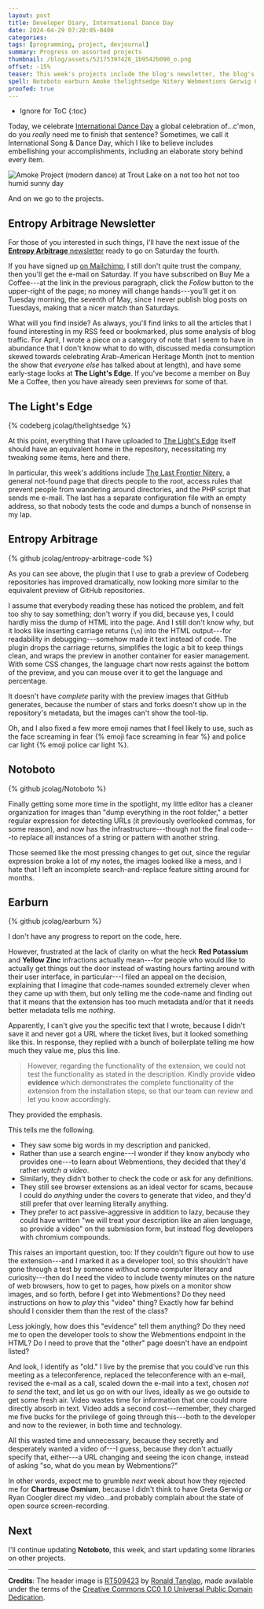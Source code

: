 ```yaml
---
layout: post
title: Developer Diary, International Dance Day
date: 2024-04-29 07:20:05-0400
categories:
tags: [programming, project, devjournal]
summary: Progress on assorted projects
thumbnail: /blog/assets/52175397426_1b9542b090_o.png
offset: -15%
teaser: This week's projects include the blog's newsletter, the blog's code Notoboto, and a non-code update for Earburn.
spell: Notoboto earburn Amoke thelightsedge Nitery Webmentions Gerwig Coogler Tanglao
proofed: true
---
```


* Ignore for ToC
{:toc}

Today, we celebrate [International Dance Day](https://en.wikipedia.org/wiki/International_Dance_Day) a global celebration of...c'mon, do you *really* need me to finish that sentence?  Sometimes, we call it International Song & Dance Day, which I like to believe includes embellishing your accomplishments, including an elaborate story behind every item.

![Amoke Project (modern dance) at Trout Lake on a not too hot not too humid sunny day](/blog/assets/52175397426_1b9542b090_o.png "If you follow the credits link over to Flickr, you'll find enough pictures of the scene over time that you could probably reconstruct a lot of the routine")

And on we go to the projects.

## Entropy Arbitrage Newsletter

For those of you interested in such things, I'll have the next issue of the [**Entropy Arbitrage** newsletter](https://www.buymeacoffee.com/jcolag) ready to go on Saturday the fourth.

If you have signed up [on Mailchimp](https://entropy-arbitrage.mailchimpsites.com/), I still don't quite trust the company, then you'll get the e-mail on Saturday.  If you have subscribed on Buy Me a Coffee---at the link in the previous paragraph, click the *Follow* button to the upper-right of the page; no money will change hands---you'll get it on Tuesday morning, the seventh of May, since I never publish blog posts on Tuesdays, making that a nicer match than Saturdays.

What will you find inside?  As always, you'll find links to all the articles that I found interesting in my RSS feed or bookmarked, plus some analysis of blog traffic.  For April, I wrote a piece on a category of note that I seem to have in abundance that I don't know what to do with, discussed media consumption skewed towards celebrating Arab-American Heritage Month (not to mention the show that *everyone else* has talked about at length), and have some early-stage looks at **The Light's Edge**.  If you've become a member on Buy Me a Coffee, then you have already seen previews for some of that.

## The Light's Edge

{% codeberg jcolag/thelightsedge %}

At this point, everything that I have uploaded to [The Light's Edge](https://thelightsedge.com) itself should have an equivalent home in the repository, necessitating my tweaking some items, here and there.

In particular, this week's additions include [The Last Frontier Nitery](https://thelightsedge.com/lfn), a general not-found page that directs people to the root, access rules that prevent people from wandering around directories, and the PHP script that sends me e-mail.  The last has a separate configuration file with an empty address, so that nobody tests the code and dumps a bunch of nonsense in my lap.

## Entropy Arbitrage

{% github jcolag/entropy-arbitrage-code %}

As you can see above, the plugin that I use to grab a preview of Codeberg repositories has improved dramatically, now looking more similar to the equivalent preview of GitHub repositories.

I assume that everybody reading these has noticed the problem, and felt too shy to say something; don't worry if you did, because yes, I could hardly miss the dump of HTML into the page.  And I still don't know why, but it looks like inserting carriage returns (`\n`) into the HTML output---for readability in debugging---somehow made it text instead of code.  The plugin drops the carriage returns, simplifies the logic a bit to keep things clean, and wraps the preview in another container for easier management.  With some CSS changes, the language chart now rests against the bottom of the preview, and you can mouse over it to get the language and percentage.

It doesn't have *complete* parity with the preview images that GitHub generates, because the number of stars and forks doesn't show up in the repository's metadata, but the images can't show the tool-tip.

Oh, and I also fixed a few more emoji names that I feel likely to use, such as the face screaming in fear {% emoji face screaming in fear %} and police car light {% emoji police car light %}.

## Notoboto

{% github jcolag/Notoboto %}

Finally getting some more time in the spotlight, my little editor has a cleaner organization for images than "dump everything in the root folder," a better regular expression for detecting URLs (it previously overlooked commas, for some reason), and now has the infrastructure---though not the final code---to replace all instances of a string or pattern with another string.

Those seemed like the most pressing changes to get out, since the regular expression broke a lot of my notes, the images looked like a mess, and I hate that I left an incomplete search-and-replace feature sitting around for months.

## Earburn

{% github jcolag/earburn %}

I don't have any progress to report on the code, here.

However, frustrated at the lack of clarity on what the heck **Red Potassium** and **Yellow Zinc** infractions actually mean---for people who would like to actually get things out the door instead of wasting hours farting around with their user interface, in particular---I filed an appeal on the decision, explaining that I imagine that code-names sounded extremely clever when they came up with them, but only telling me the code-name and finding out that it means that the extension has too much metadata and/or that it needs better metadata tells me *nothing*.

Apparently, I can't give you the specific text that I wrote, because I didn't save it and never got a URL where the ticket lives, but it looked something like this.  In response, they replied with a bunch of boilerplate telling me how much they value me, plus this line.

 > However, regarding the functionality of the extension, we could not test the functionality as stated in the description. Kindly provide **video evidence** which demonstrates the complete functionality of the extension from the installation steps, so that our team can review and let you know accordingly. 

They provided the emphasis.

This tells me the following.

 * They saw some big words in my description and panicked.
 * Rather than use a search engine---I wonder if they know anybody who provides one---to learn about Webmentions, they decided that they'd rather *watch a video*.
 * Similarly, they didn't bother to check the code or ask for any definitions.
 * They still see browser extensions as an ideal vector for scams, because I could do *anything* under the covers to generate that video, and they'd still prefer that over learning literally anything.
 * They prefer to act passive-aggressive in addition to lazy, because they could have written "we will treat your description like an alien language, so provide a video" on the submission form, but instead flog developers with chromium compounds.

This raises an important question, too:  If they couldn't figure out how to use the extension---and I marked it as a developer tool, so this shouldn't have gone through a test by someone without some computer literacy and curiosity---then do I need the video to include twenty minutes on the nature of web browsers, how to get to pages, how pixels on a monitor show images, and so forth, before I get into Webmentions?  Do they need instructions on how to *play* this "video" thing?  Exactly how far behind should I consider them than the rest of the class?

Less jokingly, how does this "evidence" tell them anything?  Do they need me to open the developer tools to show the Webmentions endpoint in the HTML?  Do I need to prove that the "other" page doesn't have an endpoint listed?

And look, I identify as "old."  I live by the premise that you could've run this meeting as a teleconference, replaced the teleconference with an e-mail, revised the e-mail as a call, scaled down the e-mail into a text, chosen *not to send* the text, and let us go on with our lives, ideally as we go outside to get some fresh air.  Video wastes time for information that one could more directly absorb in text.  Video adds a second cost---remember, they charged me five bucks for the privilege of going through this---both to the developer and now to the reviewer, in both time and technology.

All this wasted time and unnecessary, because they secretly and desperately wanted a video of---I guess, because they don't actually specify that, either---a URL changing and seeing the icon change, instead of asking "so, what do you mean by Webmentions?"

In other words, expect me to grumble *next* week about how they rejected me for **Chartreuse Osmium**, because I didn't think to have Greta Gerwig *or* Ryan Coogler direct my video...and probably complain about the state of open source screen-recording.

## Next

I'll continue updating **Notoboto**, this week, and start updating some libraries on other projects.

* * *

**Credits**:  The header image is [RT509423](https://www.flickr.com/photos/roland/52174363417/in/photostream/) by [Ronald Tanglao](https://www.flickr.com/photos/roland/), made available under the terms of the [Creative Commons CC0 1.0 Universal Public Domain Dedication](https://creativecommons.org/publicdomain/zero/1.0/).
